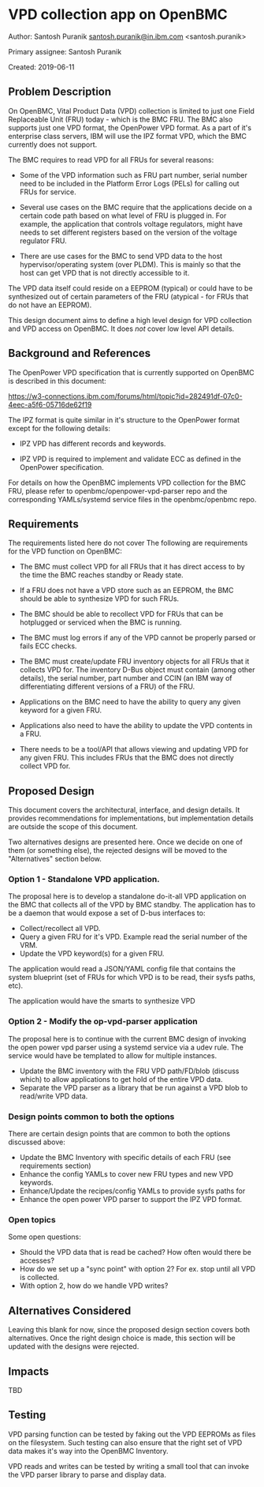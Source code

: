# VPD collection app on OpenBMC

Author: Santosh Puranik <santosh.puranik@in.ibm.com> <santosh.puranik>

Primary assignee: Santosh Puranik

Created: 2019-06-11

## Problem Description
On OpenBMC, Vital Product Data (VPD) collection is limited to just one
Field Replaceable Unit (FRU) today - which is the BMC FRU.
The BMC also supports just one VPD format, the OpenPower VPD format.
As a part of it's enterprise class servers, IBM will use the IPZ format VPD,
which the BMC currently does not support.

The BMC requires to read VPD for all FRUs for several reasons:

- Some of the VPD information such as FRU part number, serial number need to be
  included in the Platform Error Logs (PELs) for calling out FRUs for service.

- Several use cases on the BMC require that the applications decide on a certain
  code path based on what level of FRU is plugged in. For example, the
  application that controls voltage regulators, might have needs to set
  different registers based on the version of the voltage regulator FRU.

- There are use cases for the BMC to send VPD data to the host
  hypervisor/operating system (over PLDM). This is mainly so that the host can
  get VPD that is not directly accessible to it.

The VPD data itself could reside on a EEPROM (typical) or could have to be
synthesized out of certain parameters of the FRU (atypical - for FRUs that do
not have an EEPROM).

This design document aims to define a high level design for VPD collection and
VPD access on OpenBMC. It does *not* cover low level API details.

## Background and References
The OpenPower VPD specification that is currently supported on OpenBMC is
described in this document:

https://w3-connections.ibm.com/forums/html/topic?id=282491df-07c0-4eec-a5f6-05716de62f19

The IPZ format is quite similar in it's structure to the OpenPower format except
for the following details:

- IPZ VPD has different records and keywords.

- IPZ VPD is required to implement and validate ECC as defined in the OpenPower
  specification.

For details on how the OpenBMC implements VPD collection for the BMC FRU, please
refer to openbmc/openpower-vpd-parser repo and the corresponding YAMLs/systemd
service files in the openbmc/openbmc repo.

## Requirements
The requirements listed here do not cover
The following are requirements for the VPD function on OpenBMC:

- The BMC must collect VPD for all FRUs that it has direct access to by the time
  the BMC reaches standby or Ready state.

- If a FRU does not have a VPD store such as an EEPROM, the BMC should be able
  to synthesize VPD for such FRUs.

- The BMC should be able to recollect VPD for FRUs that can be hotplugged or
  serviced when the BMC is running.

- The BMC must log errors if any of the VPD cannot be properly parsed or fails
  ECC checks.

- The BMC must create/update FRU inventory objects for all FRUs that it collects
  VPD for. The inventory D-Bus object must contain (among other details), the
  serial number, part number and CCIN (an IBM way of differentiating different
  versions of a FRU) of the FRU.

- Applications on the BMC need to have the ability to query any given keyword
  for a given FRU.

- Applications also need to have the ability to update the VPD contents in a
  FRU.

- There needs to be a tool/API that allows viewing and updating VPD for any
  given FRU. This includes FRUs that the BMC does not directly collect VPD for.

## Proposed Design
This document covers the architectural, interface, and design details. It
provides recommendations for implementations, but implementation details are
outside the scope of this document.

Two alternatives designs are presented here. Once we decide on one of them (or
something else), the rejected designs will be moved to the "Alternatives"
section below.

### Option 1 - Standalone VPD application.
The proposal here is to develop a standalone do-it-all VPD application on the
BMC that collects all of the VPD by BMC standby. The application has to be a
daemon that would expose a set of D-bus interfaces to:

- Collect/recollect all VPD.
- Query a given FRU for it's VPD. Example read the serial number of the VRM.
- Update the VPD keyword(s) for a given FRU.

The application would read a JSON/YAML config file that contains the system
blueprint (set of FRUs for which VPD is to be read, their sysfs paths, etc).

The application would have the smarts to synthesize VPD


### Option 2 - Modify the op-vpd-parser application
The proposal here is to continue with the current BMC design of invoking the
open power vpd parser using a systemd service via a udev rule. The service would
have be templated to allow for multiple instances.

- Update the BMC inventory with the FRU VPD path/FD/blob (discuss which) to
  allow applications to get hold of the entire VPD data.
- Separate the VPD parser as a library that be run against a VPD blob to
  read/write VPD data.

### Design points common to both the options
There are certain design points that are common to both the options discussed
above:

- Update the BMC Inventory with specific details of each FRU (see requirements
  section)
- Enhance the config YAMLs to cover new FRU types and new VPD keywords.
- Enhance/Update the recipes/config YAMLs to provide sysfs paths for
- Enhance the open power VPD parser to support the IPZ VPD format.

### Open topics
Some open questions:

- Should the VPD data that is read be cached? How often would there be accesses?
- How do we set up a "sync point" with option 2? For ex. stop until all VPD is
  collected.
- With option 2, how do we handle VPD writes?

## Alternatives Considered
Leaving this blank for now, since the proposed design section covers both
alternatives. Once the right design choice is made, this section will be updated
with the designs were rejected.

## Impacts
TBD

## Testing
VPD parsing function can be tested by faking out the VPD EEPROMs as files on the
filesystem. Such testing can also ensure that the right set of VPD data makes
it's way into the OpenBMC Inventory.

VPD reads and writes can be tested by writing a small tool that can invoke the
VPD parser library to parse and display data.

